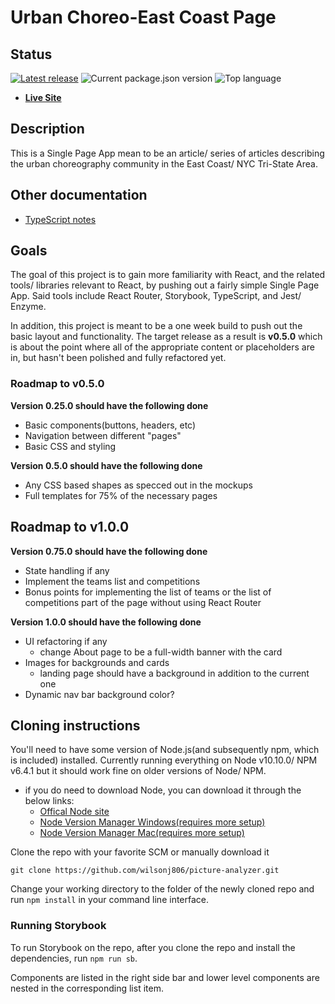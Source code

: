 # Urban Choreo-East Coast Page

## Status

[![Latest release](https://img.shields.io/github/tag/wilsonj806/urban-choreo-ec.svg)](https://github.com/wilsonj806/urban-choreo-ec)
![Current package.json version](https://img.shields.io/github/package-json/v/wilsonj806/urban-choreo-ec.svg?label=current%20version)
![Top language](https://img.shields.io/github/languages/top/wilsonj806/urban-choreo-ec.svg)


- [**Live Site**](https://wilsonj806.github.io/urban-choreo-ec/)

## Description

This is a Single Page App mean to be an article/ series of articles describing the urban choreography community in the East Coast/ NYC Tri-State Area.

## Other documentation

- [TypeScript notes](./doc/typescript-notes.md)

## Goals

The goal of this project is to gain more familiarity with React, and the related tools/ libraries relevant to React, by pushing out a fairly simple Single Page App. Said tools include React Router, Storybook, TypeScript, and Jest/ Enzyme.

In addition, this project is meant to be a one week build to push out the basic layout and functionality. The target release as a result is **v0.5.0** which is about the point where all of the appropriate content or placeholders are in, but hasn't been polished and fully refactored yet.

### Roadmap to v0.5.0

**Version 0.25.0 should have the following done**
- Basic components(buttons, headers, etc)
- Navigation between different "pages"
- Basic CSS and styling

**Version 0.5.0 should have the following done**
- Any CSS based shapes as specced out in the mockups
- Full templates for 75% of the necessary pages

## Roadmap to v1.0.0

**Version 0.75.0 should have the following done**
- State handling if any
- Implement the teams list and competitions
- Bonus points for implementing the list of teams or the list of competitions part of the page without using React Router

**Version 1.0.0 should have the following done**
- UI refactoring if any
  - change About page to be a full-width banner with the card
- Images for backgrounds and cards
  - landing page should have a background in addition to the current one
- Dynamic nav bar background color?

## Cloning instructions

You'll need to have some version of Node.js(and subsequently npm, which is included) installed. Currently running everything on Node v10.10.0/ NPM v6.4.1 but it should work fine on older versions of Node/ NPM.
- if you do need to download Node, you can download it through the below links:
  - [Offical Node site](https://nodejs.org/en/download/)
  - [Node Version Manager Windows(requires more setup)](https://github.com/coreybutler/nvm-windows)
  - [Node Version Manager Mac(requires more setup)](https://github.com/creationix/nvm)


Clone the repo with your favorite SCM or manually download it
```
git clone https://github.com/wilsonj806/picture-analyzer.git
```

Change your working directory to the folder of the newly cloned repo and run ```npm install``` in your command line interface.

### Running Storybook

To run Storybook on the repo, after you clone the repo and install the dependencies, run ```npm run sb```.

Components are listed in the right side bar and lower level components are nested in the corresponding list item.
